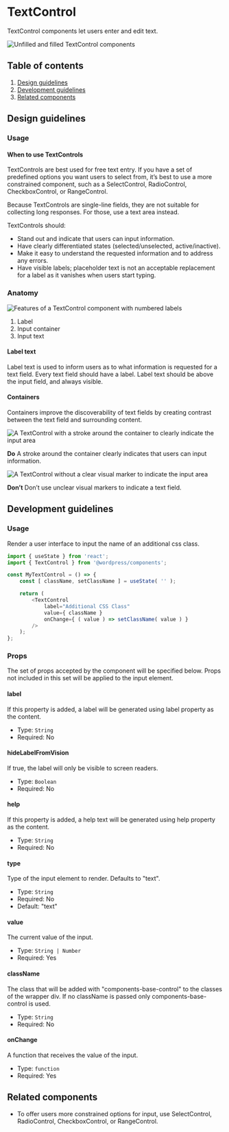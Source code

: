 # TextControl

TextControl components let users enter and edit text.

![Unfilled and filled TextControl components](https://make.wordpress.org/design/files/2019/03/TextControl.png)

## Table of contents

1. [Design guidelines](#design-guidelines)
2. [Development guidelines](#development-guidelines)
3. [Related components](#related-components)

## Design guidelines

### Usage

#### When to use TextControls

TextControls are best used for free text entry. If you have a set of predefined options you want users to select from, it’s best to use a more constrained component, such as a SelectControl, RadioControl, CheckboxControl, or RangeControl.

Because TextControls are single-line fields, they are not suitable for collecting long responses. For those, use a text area instead.

TextControls should:

-   Stand out and indicate that users can input information.
-   Have clearly differentiated states (selected/unselected, active/inactive).
-   Make it easy to understand the requested information and to address any errors.
-   Have visible labels; placeholder text is not an acceptable replacement for a label as it vanishes when users start typing.

### Anatomy

![Features of a TextControl component with numbered labels](https://make.wordpress.org/design/files/2019/03/TextControl-Anatomy.png)

1. Label
2. Input container
3. Input text

#### Label text

Label text is used to inform users as to what information is requested for a text field. Every text field should have a label. Label text should be above the input field, and always visible.

#### Containers

Containers improve the discoverability of text fields by creating contrast between the text field and surrounding content.

![A TextControl with a stroke around the container to clearly indicate the input area](https://make.wordpress.org/design/files/2019/03/TextControl-Do.png)

**Do**
A stroke around the container clearly indicates that users can input information.

![A TextControl without a clear visual marker to indicate the input area](https://make.wordpress.org/design/files/2019/03/TextControl-Dont.png)

**Don’t**
Don’t use unclear visual markers to indicate a text field.

## Development guidelines

### Usage

Render a user interface to input the name of an additional css class.

```js
import { useState } from 'react';
import { TextControl } from '@wordpress/components';

const MyTextControl = () => {
	const [ className, setClassName ] = useState( '' );

	return (
		<TextControl
			label="Additional CSS Class"
			value={ className }
			onChange={ ( value ) => setClassName( value ) }
		/>
	);
};
```

### Props

The set of props accepted by the component will be specified below.
Props not included in this set will be applied to the input element.

#### label

If this property is added, a label will be generated using label property as the content.

-   Type: `String`
-   Required: No

#### hideLabelFromVision

If true, the label will only be visible to screen readers.

-   Type: `Boolean`
-   Required: No

#### help

If this property is added, a help text will be generated using help property as the content.

-   Type: `String`
-   Required: No

#### type

Type of the input element to render. Defaults to "text".

-   Type: `String`
-   Required: No
-   Default: "text"

#### value

The current value of the input.

-   Type: `String | Number`
-   Required: Yes

#### className

The class that will be added with "components-base-control" to the classes of the wrapper div.
If no className is passed only components-base-control is used.

-   Type: `String`
-   Required: No

#### onChange

A function that receives the value of the input.

-   Type: `function`
-   Required: Yes

## Related components

-   To offer users more constrained options for input, use SelectControl, RadioControl, CheckboxControl, or RangeControl.
